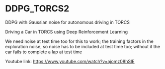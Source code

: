 # DDPG_TORCS2
DDPG with Gaussian noise for autonomous driving in TORCS


Driving a Car in TORCS using Deep Reinforcement Learning

We need noise at test time too for this to work; the training factors in the exploration noise, so noise has to be included at test time too; without it the car fails to complete a lap at test time


Youtube link:
https://www.youtube.com/watch?v=ajomz08hSIE

